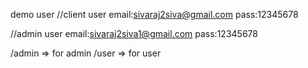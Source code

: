 demo user
//client user
email:sivaraj2siva@gmail.com
pass:12345678

//admin user
email:sivaraj2siva1@gmail.com
pass:12345678

/admin => for admin
/user => for user
